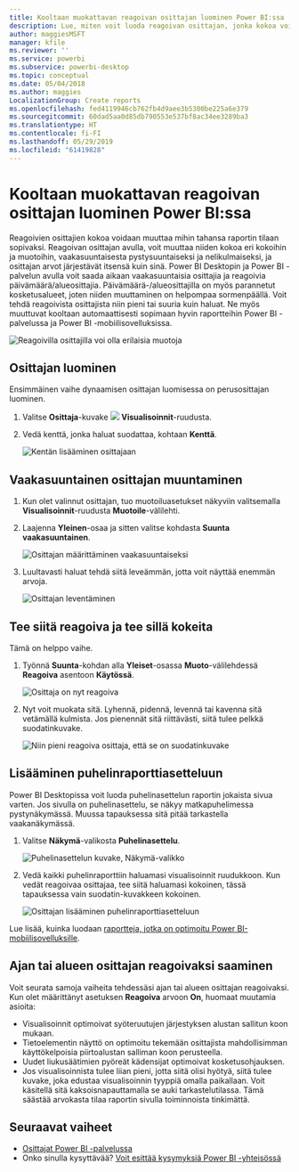 ```yaml
---
title: Kooltaan muokattavan reagoivan osittajan luominen Power BI:ssa
description: Lue, miten voit luoda reagoivan osittajan, jonka kokoa voidaan muokata sopimaan raporttiin.
author: maggiesMSFT
manager: kfile
ms.reviewer: ''
ms.service: powerbi
ms.subservice: powerbi-desktop
ms.topic: conceptual
ms.date: 05/04/2018
ms.author: maggies
LocalizationGroup: Create reports
ms.openlocfilehash: fed4119946cb762fb4d9aee3b5300be225a6e379
ms.sourcegitcommit: 60dad5aa0d85db790553e537bf8ac34ee3289ba3
ms.translationtype: HT
ms.contentlocale: fi-FI
ms.lasthandoff: 05/29/2019
ms.locfileid: "61419828"
---
```

# <a name="create-a-responsive-slicer-you-can-resize-in-power-bi"></a>Kooltaan muokattavan reagoivan osittajan luominen Power BI:ssa

Reagoivien osittajien kokoa voidaan muuttaa mihin tahansa raportin tilaan sopivaksi. Reagoivan osittajan avulla, voit muuttaa niiden kokoa eri kokoihin ja muotoihin, vaakasuuntaisesta pystysuuntaiseksi ja nelikulmaiseksi, ja osittajan arvot järjestävät itsensä kuin sinä. Power BI Desktopin ja Power BI -palvelun avulla voit saada aikaan vaakasuuntaisia osittajia ja reagoivia päivämäärä/alueosittajia. Päivämäärä-/alueosittajilla on myös parannetut kosketusalueet, joten niiden muuttaminen on helpompaa sormenpäällä. Voit tehdä reagoivista osittajista niin pieni tai suuria kuin haluat. Ne myös muuttuvat kooltaan automaattisesti sopimaan hyvin raportteihin Power BI -palvelussa ja Power BI -mobiilisovelluksissa. 

![Reagoivilla osittajilla voi olla erilaisia muotoja](media/power-bi-slicer-filter-responsive/power-bi-slicer-filter-responsive-0-slicer.gif)

## <a name="create-a-slicer"></a>Osittajan luominen

Ensimmäinen vaihe dynaamisen osittajan luomisessa on perusosittajan luominen. 

1. Valitse **Osittaja**-kuvake ![](media/power-bi-slicer-filter-responsive/power-bi-slicer-filter-responsive-0-slicer-icon.png) **Visualisoinnit**-ruudusta.
2. Vedä kenttä, jonka haluat suodattaa, kohtaan **Kenttä**.

    ![Kentän lisääminen osittajaan](media/power-bi-slicer-filter-responsive/power-bi-slicer-filter-responsive-1-create.png)

## <a name="convert-to-a-horizontal-slicer"></a>Vaakasuuntainen osittajan muuntaminen

1. Kun olet valinnut osittajan, tuo muotoiluasetukset näkyviin valitsemalla **Visualisoinnit**-ruudusta **Muotoile**-välilehti.
2. Laajenna **Yleinen**-osaa ja sitten valitse kohdasta **Suunta** **vaakasuuntainen**.

    ![Osittajan määrittäminen vaakasuuntaiseksi](media/power-bi-slicer-filter-responsive/power-bi-slicer-filter-responsive-2-horizontal.png) 

1.  Luultavasti haluat tehdä siitä leveämmän, jotta voit näyttää enemmän arvoja.

     ![Osittajan leventäminen](media/power-bi-slicer-filter-responsive/power-bi-slicer-filter-responsive-3-wider.png)

## <a name="make-it-responsive-and-experiment-with-it"></a>Tee siitä reagoiva ja tee sillä kokeita

Tämä on helppo vaihe. 

1. Työnnä **Suunta**-kohdan alla **Yleiset**-osassa **Muoto**-välilehdessä **Reagoiva** asentoon **Käytössä**.  

    ![Osittaja on nyt reagoiva](media/power-bi-slicer-filter-responsive/power-bi-slicer-filter-responsive-4-responsive-on.png)

1. Nyt voit muokata sitä. Lyhennä, pidennä, levennä tai kavenna sitä vetämällä kulmista. Jos pienennät sitä riittävästi, siitä tulee pelkkä suodatinkuvake.

    ![Niin pieni reagoiva osittaja, että se on suodatinkuvake](media/power-bi-slicer-filter-responsive/power-bi-slicer-filter-responsive-5-mini-icon.png)

## <a name="add-it-to-a-phone-report-layout"></a>Lisääminen puhelinraporttiasetteluun

Power BI Desktopissa voit luoda puhelinasettelun raportin jokaista sivua varten. Jos sivulla on puhelinasettelu, se näkyy matkapuhelimessa pystynäkymässä. Muussa tapauksessa sitä pitää tarkastella vaakanäkymässä. 

1. Valitse **Näkymä**-valikosta **Puhelinasettelu**.

     ![Puhelinasettelun kuvake, Näkymä-valikko](media/power-bi-slicer-filter-responsive/power-bi-slicer-filter-responsive-6-phone-layout-button.png)
    
1. Vedä kaikki puhelinraporttiin haluamasi visualisoinnit ruudukkoon. Kun vedät reagoivaa osittajaa, tee siitä haluamasi kokoinen, tässä tapauksessa vain suodatin-kuvakkeen kokoinen.

    ![Osittajan lisääminen puhelinraporttiasetteluun](media/power-bi-slicer-filter-responsive/power-bi-slicer-filter-responsive-7-phone-slicer-icon.png)

Lue lisää, kuinka luodaan [raportteja, jotka on optimoitu Power BI-mobiilisovelluksille](desktop-create-phone-report.md).

## <a name="make-a-time-or-range-slicer-responsive"></a>Ajan tai alueen osittajan reagoivaksi saaminen

Voit seurata samoja vaiheita tehdessäsi ajan tai alueen osittajan reagoivaksi. Kun olet määrittänyt asetuksen **Reagoiva** arvoon **On**, huomaat muutamia asioita:

- Visualisoinnit optimoivat syöteruutujen järjestyksen alustan sallitun koon mukaan. 
- Tietoelementin näyttö on optimoitu tekemään osittajista mahdollisimman käyttökelpoisia piirtoalustan salliman koon perusteella. 
- Uudet liukusäätimien pyöreät kädensijat optimoivat kosketusohjauksen. 
- Jos visualisoinnista tulee liian pieni, jotta siitä olisi hyötyä, siitä tulee kuvake, joka edustaa visualisoinnin tyyppiä omalla paikallaan. Voit käsitellä sitä kaksoisnapauttamalla se auki tarkastelutilassa. Tämä säästää arvokasta tilaa raportin sivulla toiminnoista tinkimättä.

## <a name="next-steps"></a>Seuraavat vaiheet

- [Osittajat Power BI -palvelussa](visuals/power-bi-visualization-slicers.md)
- Onko sinulla kysyttävää? [Voit esittää kysymyksiä Power BI -yhteisössä](http://community.powerbi.com/)